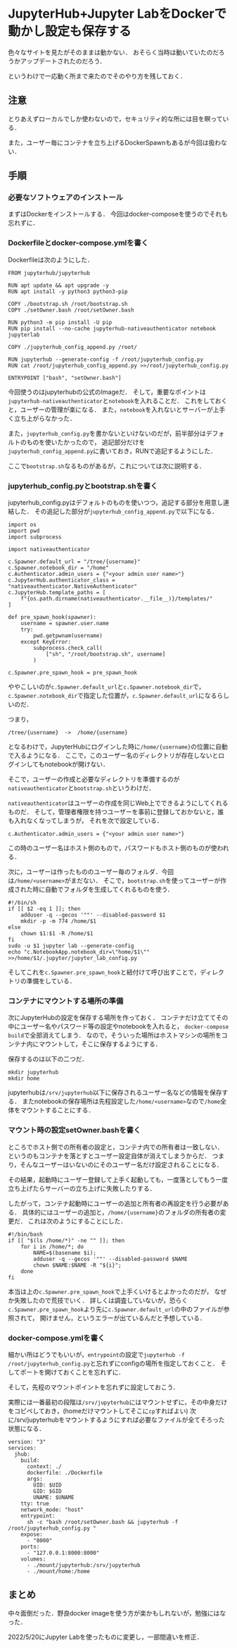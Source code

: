 JupyterHub+Jupyter LabをDockerで動かし設定も保存する
===================




色々なサイトを見たがそのままは動かない．
おそらく当時は動いていたのだろうかアップデートされたのだろう．

というわけで一応動く所まで来たのでそのやり方を残しておく．


注意
---------

とりあえずローカルでしか使わないので，セキュリティ的な所には目を瞑っている．

また，ユーザー毎にコンテナを立ち上げるDockerSpawnもあるが今回は扱わない．



手順
---------


### 必要なソフトウェアのインストール

まずはDockerをインストールする．
今回はdocker-composeを使うのでそれも忘れずに．

### Dockerfileとdocker-compose.ymlを書く

Dockerfileは次のようにした．

```
FROM jupyterhub/jupyterhub

RUN apt update && apt upgrade -y
RUN apt install -y python3 python3-pip

COPY ./bootstrap.sh /root/bootstrap.sh
COPY ./setOwner.bash /root/setOwner.bash

RUN python3 -m pip install -U pip
RUN pip install --no-cache jupyterhub-nativeauthenticator notebook jupyterlab

COPY ./jupyterhub_config_append.py /root/

RUN jupyterhub --generate-config -f /root/jupyterhub_config.py
RUN cat /root/jupyterhub_config_append.py >>/root/jupyterhub_config.py

ENTRYPOINT ["bash", "setOwner.bash"]
```

今回使うのはjupyterhubの公式のImageだ．
そして，重要なポイントは`jupyterhub-nativeauthenticator`と`notebook`を入れることだ．
これをしておくと，ユーザーの管理が楽になる．
また，`notebook`を入れないとサーバーが上手く立ち上がらなかった．

また，`jupyterhub_config.py`を書かないといけないのだが，前半部分はデフォルトのものを使いたかったので，
追記部分だけを`jupyterhub_config_append.py`に書いておき，RUNで追記するようにした．

ここで`bootstrap.sh`なるものがあるが，これについては次に説明する．

### jupyterhub_config.pyとbootstrap.shを書く


jupyterhub_config.pyはデフォルトのものを使いつつ，追記する部分を用意し連結した．
その追記した部分が`jupyterhub_config_append.py`で以下になる．

```
import os
import pwd
import subprocess

import nativeauthenticator

c.Spawner.default_url = "/tree/{username}"
c.Spawner.notebook_dir = "/home"
c.Authenticator.admin_users = {"<your admin user name>"}
c.JupyterHub.authenticator_class = "nativeauthenticator.NativeAuthenticator"
c.JupyterHub.template_paths = [
    f"{os.path.dirname(nativeauthenticator.__file__)}/templates/"
]

def pre_spawn_hook(spawner):
    username = spawner.user.name
    try:
        pwd.getpwnam(username)
    except KeyError:
        subprocess.check_call(
            ["sh", "/root/bootstrap.sh", username]
        )

c.Spawner.pre_spawn_hook = pre_spawn_hook
```

ややこしいのが`c.Spawner.default_url`と`c.Spawner.notebook_dir`で，
`c.Spawner.notebook_dir`で指定した位置が，`c.Spawner.default_url`になるらしいのだ．

つまり，

```
/tree/{username}  ->  /home/{username}
```

となるわけで，JupyterHubにログインした時に`/home/{username}`の位置に自動で入るようになる．
ここで，このユーザー名のディレクトリが存在しないとログインしてもnotebookが開けない．

そこで，ユーザーの作成と必要なディレクトリを準備するのが`nativeauthenticator`と`bootstrap.sh`というわけだ．

`nativeauthenticator`はユーザーの作成を同じWeb上でできるようにしてくれるものだ．
そして，管理者権限を持つユーザーを事前に登録しておかないと，誰も入れなくなってしまうが，
それを次で設定している．

```
c.Authenticator.admin_users = {"<your admin user name>"}
```

この時のユーザー名はホスト側のもので，パスワードもホスト側のものが使われる．

次に，ユーザーは作ったもののユーザー毎のフォルダ．今回は`/home/<username>`がまだない．
そこで，`bootstrap.sh`を使ってユーザーが作成された時に自動でフォルダを生成してくれるものを使う．

```
#!/bin/sh
if [[ $2 -eq 1 ]]; then
	adduser -q --gecos '""' --disabled-password $1
	mkdir -p -m 774 /home/$1
else
	chown $1:$1 -R /home/$1
fi
sudo -u $1 jupyter lab --generate-config
echo "c.NotebookApp.notebook_dir=\"home/$1\"" >>/home/$1/.jupyter/jupyter_lab_config.py
```

そしてこれを`c.Spawner.pre_spawn_hook`と紐付けて呼び出すことで，ディレクトリの準備をしている．


### コンテナにマウントする場所の準備

次にJupyterHubの設定を保存する場所を作っておく．
コンテナだけ立ててその中にユーザー名やパスワード等の設定やnotebookを入れると，
`docker-compose build`で全部消えてしまう．
なので，そういった場所はホストマシンの場所をコンテナ内にマウントして，そこに保存するようにする．

保存するのは以下の二つだ．

```
mkdir jupyterhub
mkdir home
```

jupyterhubは`/srv/jupyterhub`以下に保存されるユーザー名などの情報を保存する．
またnotebookの保存場所は先程設定した`/home/<username>`なので`/home`全体をマウントすることにする．

### マウント時の設定setOwner.bashを書く

ところでホスト側での所有者の設定と，コンテナ内での所有者は一致しない．
というのもコンテナを落とすとユーザー設定自体が消えてしまうからだ．
つまり，そんなユーザーはいないのにそのユーザー名だけ設定されることになる．

その結果，起動時にユーザー登録して上手く起動しても，一度落としてもう一度立ち上げたらサーバーの立ち上げに失敗したりする．

したがって，コンテナ起動時にユーザーの追加と所有者の再設定を行う必要がある．
具体的にはユーザーの追加と，`/home/{username}`のフォルダの所有者の変更だ．
これは次のようにすることにした．

```
#!/bin/bash
if [[ "$(ls /home/*)" -ne "" ]]; then
	for i in /home/*; do 
		NAME=$(basename $i); 
		adduser -q --gecos '""' --disabled-password $NAME
		chown $NAME:$NAME -R "${i}"; 
	done
fi
```

本当は上の`c.Spawner.pre_spawn_hook`で上手くいけるとよかったのだが，
なぜか失敗したので荒技でいく．
詳しくは調査していないが，恐らく`c.Spawner.pre_spawn_hook`より先に`c.Spawner.default_url`の中のファイルが参照されて，
開けません，というエラーが出ているんだと予想している．

### docker-compose.ymlを書く

細かい所はどうでもいいが，`entrypoint`の設定で`jupyterhub -f /root/jupyterhub_config.py`と忘れずにconfigの場所を指定しておくこと．
そしてポートを開けておくことを忘れずに．

そして，先程のマウントポイントを忘れずに設定しておこう．

実際には一番最初の段階は`/srv/jupyterhub`にはマウントせずに，その中身だけをコピペしておき，(homeだけマウントしてそこに`cp`すればよい)
次に/srv/jupyterhubをマウントするようにすれば必要なファイルが全てそろった状態になる．

```
version: "3"
services:
  jhub:
    build:
      context: ./
      dockerfile: ./Dockerfile
      args:
        UID: $UID
        GID: $GID
        UNAME: $UNAME
    tty: true
    network_mode: "host"
    entrypoint:
      sh -c "bash /root/setOwner.bash && jupyterhub -f /root/jupyterhub_config.py "
    expose:
      - "8000"
    ports:
      - "127.0.0.1:8000:8000"
    volumes:
      - ./mount/jupyterhub:/srv/jupyterhub
      - ./mount/home:/home
```

まとめ
-------

中々面倒だった．野良docker imageを使う方が楽かもしれないが，勉強にはなった．

2022/5/20にJupyter Labを使ったものに変更し，一部間違いを修正．
